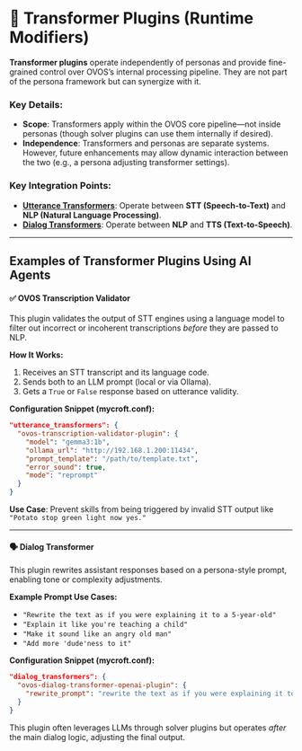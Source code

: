 # 🔧 Transformer Plugins (Runtime Modifiers)

**Transformer plugins** operate independently of personas and provide fine-grained control over OVOS’s internal processing pipeline. They are not part of the persona framework but can synergize with it.

### Key Details:
- **Scope**: Transformers apply within the OVOS core pipeline—not inside personas (though solver plugins can use them internally if desired).
- **Independence**: Transformers and personas are separate systems. However, future enhancements may allow dynamic interaction between the two (e.g., a persona adjusting transformer settings).

### Key Integration Points:
- **[Utterance Transformers](https://openvoiceos.github.io/ovos-technical-manual//102-core/#utterance-transformers)**: Operate between **STT (Speech-to-Text)** and **NLP (Natural Language Processing)**.
- **[Dialog Transformers](https://openvoiceos.github.io/ovos-technical-manual//103-audio_service/#dialog-transformers)**: Operate between **NLP** and **TTS (Text-to-Speech)**.

---

## Examples of Transformer Plugins Using AI Agents


#### ✅ OVOS Transcription Validator

This plugin validates the output of STT engines using a language model to filter out incorrect or incoherent transcriptions *before* they are passed to NLP.

**How It Works:**

1. Receives an STT transcript and its language code.
2. Sends both to an LLM prompt (local or via Ollama).
3. Gets a `True` or `False` response based on utterance validity.

**Configuration Snippet (mycroft.conf):**
```json
"utterance_transformers": {
  "ovos-transcription-validator-plugin": {
    "model": "gemma3:1b",
    "ollama_url": "http://192.168.1.200:11434",
    "prompt_template": "/path/to/template.txt",
    "error_sound": true,
    "mode": "reprompt"
  }
}
```

**Use Case**: Prevent skills from being triggered by invalid STT output like `"Potato stop green light now yes."`

---
#### 🗣️ Dialog Transformer


This plugin rewrites assistant responses based on a persona-style prompt, enabling tone or complexity adjustments.

**Example Prompt Use Cases:**

- `"Rewrite the text as if you were explaining it to a 5-year-old"`
- `"Explain it like you're teaching a child"`
- `"Make it sound like an angry old man"`
- `"Add more 'dude'ness to it"`

**Configuration Snippet (mycroft.conf):**
```json
"dialog_transformers": {
  "ovos-dialog-transformer-openai-plugin": {
    "rewrite_prompt": "rewrite the text as if you were explaining it to a 5-year-old"
  }
}
```

This plugin often leverages LLMs through solver plugins but operates *after* the main dialog logic, adjusting the final output.

